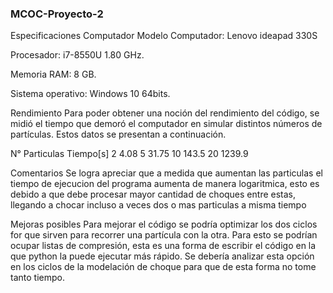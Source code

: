 ### MCOC-Proyecto-2
Especificaciones Computador
Modelo Computador: Lenovo ideapad 330S

Procesador: i7-8550U 1.80 GHz.

Memoria RAM: 8 GB.

Sistema operativo: Windows 10 64bits.

Rendimiento
Para poder obtener una noción del rendimiento del código, se midió el tiempo que demoró el computador en simular distintos números de partículas. Estos datos se presentan a continuación.

 N° Particulas       Tiempo[s]
          2              4.08
          5              31.75 
          10             143.5
          20             1239.9

Comentarios
Se logra apreciar que a medida que aumentan las particulas el tiempo de ejecucion del programa aumenta de manera logaritmica, esto es debido a que debe procesar mayor cantidad de choques entre estas, llegando a chocar incluso a veces dos o mas particulas a misma tiempo

Mejoras posibles
Para mejorar el código se podría optimizar los dos ciclos for que sirven para recorrer una partícula con la otra. Para esto se podrían ocupar listas de compresión, esta es una forma de escribir el código en la que python la puede ejecutar más rápido. Se debería analizar esta opción en los ciclos de la modelación de choque para que de esta forma no tome tanto tiempo.

